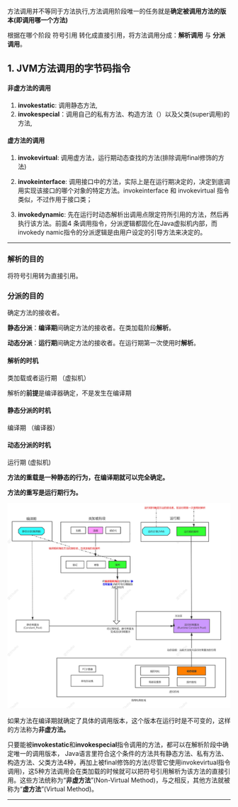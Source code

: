 方法调用并不等同于方法执行,方法调用阶段唯一的任务就是**确定被调用方法的版本(即调用哪一个方法)**

根据在哪个阶段 符号引用 转化成直接引用，将方法调用分成：**解析调用** 与 **分派调用**。

## 1. JVM方法调用的字节码指令

#### 非虚方法的调用

1. **invokestatic**: 调用静态方法, 
2. **invokespecial**：调用自己的私有方法、构造方法（<init>）以及父类(super调用)的方法,

#### 虚方法的调用

1. **invokevirtual**: 调用虚方法，运行期动态查找的方法(排除调用final修饰的方法)
2. **invokeinterface**: 调用接口中的方法，实际上是在运行期决定的，决定到底调用实现该接口的哪个对象的特定方法。invokeinterface 和 invokevirtual 指令类似，不过作用于接口类；

1. **invokedynamic**: 先在运行时动态解析出调用点限定符所引用的方法，然后再执行该方法。前面4 条调用指令，分派逻辑都固化在Java虚拟机内部，而invokedy namic指令的分派逻辑是由用户设定的引导方法来决定的。

------



### 解析的目的

将符号引用转为直接引用。

### 分派的目的

确定方法的接收者。

**静态分派**：**编译期**间确定方法的接收者。在类加载阶段**解析**。

**动态分派**：**运行期**间确定方法的接收者。在运行期第一次使用时**解析**。

#### 解析的时机

类加载或者运行期  （虚拟机）

解析的**前提**是编译器确定，不是发生在编译期

#### 静态分派的时机

编译期 （编译器）

#### 动态分派的时机

运行期    (虚拟机)



**方法的重载是一种静态的行为，在编译期就可以完全确定。**

**方法的重写是运行期行为。**

![img](./解析与分派.png)

如果方法在编译期就确定了具体的调用版本，这个版本在运行时是不可变的，这样的方法称为**非虚方法。**

只要能被**invokestatic**和**invokespecial**指令调用的方法，都可以在解析阶段中确定唯一的调用版本， Java语言里符合这个条件的方法共有静态方法、私有方法、构造方法、父类方法4种，再加上被final修饰的方法(尽管它使用invokevirtual指令调用)，这5种方法调用会在类加载的时候就可以把符号引用解析为该方法的直接引用。这些方法统称为“**非虚方法**”(Non-Virtual Method)，与之相反，其他方法就被称为“**虚方法**”(Virtual Method)。



-----------



